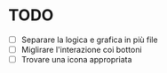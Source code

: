 # TODO

-   [ ] Separare la logica e grafica in più file
-   [ ] Miglirare l'interazione coi bottoni
-   [ ] Trovare una icona appropriata
